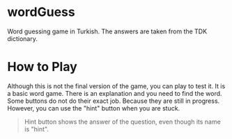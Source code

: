 # wordGuess
Word guessing game in Turkish. The answers are taken from the TDK dictionary.

# How to Play
Although this is not the final version of the game, you can play to test it. It is a basic word game. There is an explanation and you need to find the word. Some buttons do not do their exact job. Because they are still in progress. However, you can use the "hint" button when you are stuck.
> Hint button shows the answer of the question, even though its name is "hint". 



